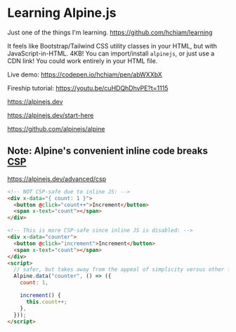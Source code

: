 # Learning Alpine.js

Just one of the things I'm learning. <https://github.com/hchiam/learning>

It feels like Bootstrap/Tailwind CSS utility classes in your HTML, but with JavaScript-in-HTML. 4KB! You can import/install `alpinejs`, or just use a CDN link! You could work entirely in your HTML file.

Live demo: <https://codepen.io/hchiam/pen/abWXXbX>

Fireship tutorial: <https://youtu.be/cuHDQhDhvPE?t=1115>

<https://alpinejs.dev>

<https://alpinejs.dev/start-here>

<https://github.com/alpinejs/alpine>

## Note: Alpine's convenient inline code breaks [CSP](https://github.com/hchiam/learning-csp)

<https://alpinejs.dev/advanced/csp>

```html
<!-- NOT CSP-safe due to inline JS: -->
<div x-data="{ count: 1 }">
  <button @click="count++">Increment</button>
  <span x-text="count"></span>
</div>
```

```html
<!-- This is more CSP-safe since inline JS is disabled: -->
<div x-data="counter">
  <button @click="increment">Increment</button>
  <span x-text="count"></span>
</div>
<script>
  // safer, but takes away from the appeal of simplicity versus other frameworks:
  Alpine.data("counter", () => ({
    count: 1,

    increment() {
      this.count++;
    },
  }));
</script>
```
